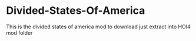 # Divided-States-Of-America
This is the divided states of america mod to download just extract into HOI4  mod folder
